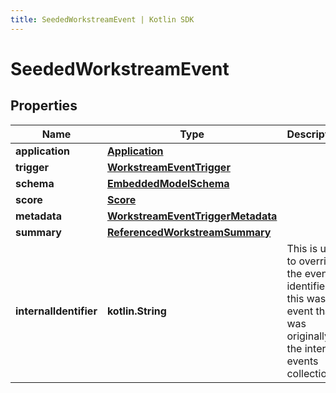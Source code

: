 ```yaml
---
title: SeededWorkstreamEvent | Kotlin SDK
---
```




# SeededWorkstreamEvent

## Properties
Name | Type | Description | Notes
------------ | ------------- | ------------- | -------------
**application** | [**Application**](Application) |  | 
**trigger** | [**WorkstreamEventTrigger**](WorkstreamEventTrigger) |  | 
**schema** | [**EmbeddedModelSchema**](EmbeddedModelSchema) |  |  [optional]
**score** | [**Score**](Score) |  |  [optional]
**metadata** | [**WorkstreamEventTriggerMetadata**](WorkstreamEventTriggerMetadata) |  |  [optional]
**summary** | [**ReferencedWorkstreamSummary**](ReferencedWorkstreamSummary) |  |  [optional]
**internalIdentifier** | **kotlin.String** | This is used to override the event identifier, if this was an event that was originally in the internal events collection. |  [optional]




